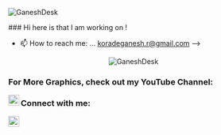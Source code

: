 <p align="left"> <img src="https://komarev.com/ghpvc/?username=GaneshDesk" alt="GaneshDesk" /> </p>
### Hi here is that I am working on !


- 📫 How to reach me: ... koradeganesh.r@gmail.com 
-->

<p align="center"> <img src="https://github-readme-stats.vercel.app/api?username=GaneshDesk&show_icons=true" alt="GaneshDesk" /> </p>

### For More Graphics, check out my YouTube Channel:

[<img align="left" alt="YouTube Channel" width="22px" src="https://cdn.jsdelivr.net/npm/simple-icons@v3/icons/youtube.svg" />][youtube]

[youtube]: https://www.youtube.com/@ganesh_korade


### Connect with me:

[<img align="left" alt="codeSTACKr | LinkedIn" width="22px" src="https://cdn.jsdelivr.net/npm/simple-icons@v3/icons/linkedin.svg" />][linkedin]

[linkedin]: https://www.linkedin.com/in/ganeshkorade/


